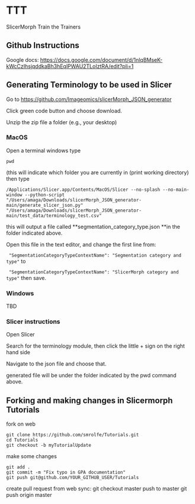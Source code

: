 # TTT
SlicerMorph Train the Trainers

## Github Instructions
Google docs: https://docs.google.com/document/d/1nlqBMseK-kWcCzIhsjqddkaBh3hEqlPWAU2TLoIztRA/edit?pli=1


## Generating Terminology to be used in Slicer

Go to https://github.com/Imageomics/slicerMorph_JSON_generator

Click green code button and choose download.

Unzip the zip file a folder (e.g., your desktop)

### MacOS
Open a terminal windows
type 
```
pwd
```
(this will indicate which folder you are currently in (print working directory)
then type 
```
/Applications/Slicer.app/Contents/MacOS/Slicer --no-splash --no-main-window --python-script "/Users/amaga/Downloads/slicerMorph_JSON_generator-main/generate_slicer_json.py" "/Users/amaga/Downloads/slicerMorph_JSON_generator-main/test_data/terminology_test.csv"
```

this will output a file called **segmentation_category_type.json **in the folder indicated above. 

Open this file in the text editor, and change the first line from:

` "SegmentationCategoryTypeContextName": "Segmentation category and type"`
to

` "SegmentationCategoryTypeContextName": "SlicerMorph category and type"`
then save. 
### Windows
TBD

### Slicer instructions

Open Slicer

Search for the terminology module, then click the little + sign on the right hand side

Navigate to the json file and choose that.

generated file will be under the folder indicated by the pwd command above.


## Forking and making changes in Slicermorph Tutorials
fork on web
```
git clone https://github.com/smrolfe/Tutorials.git
cd Tutorials
git checkout -b myTutorialUpdate
```
make some changes
```
git add .
git commit -m "Fix typo in GPA documentation"
git push git@github.com/YOUR_GITHUB_USER/Tutorials
```
create pull request from web
sync:
git checkout master
push to master
git push origin master
